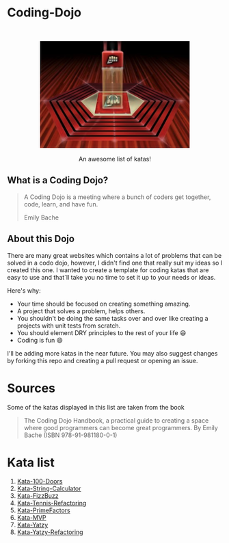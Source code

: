 # Coding-Dojo
<br />
<p align="center">
  <a href="https://github.com/eduardoperez-ng/Coding-Dojo">
    <img src="dojo.png" alt="dojo" width="350" height="250">
  </a>
  <p align="center">
    An awesome list of katas!
  </p>
</p>

## What is a Coding Dojo?

> A Coding Dojo is a meeting where a bunch of coders get together, code, learn, and have fun.
> 
> Emily Bache

## About this Dojo

There are many great websites which contains a lot of problems that can be solved in a codo dojo, however, I didn't find one that really suit my ideas so I created this one. 
I wanted to create a template for coding katas that are easy to use and that´ll take you no time to set it up to your needs or ideas. 

Here's why:
* Your time should be focused on creating something amazing. 
* A project that solves a problem, helps others.
* You shouldn't be doing the same tasks over and over like creating a projects with unit tests from scratch.
* You should element DRY principles to the rest of your life :smile:
* Coding is fun :smile:

I'll be adding more katas in the near future. You may also suggest changes by forking this repo and creating a pull request or opening an issue.

# Sources
Some of the katas displayed in this list are taken from the book

> The Coding Dojo Handbook,
> a practical guide to creating a space where good programmers can become great programmers. By 
> Emily Bache (ISBN 978-91-981180-0-1)

# Kata list

1. [Kata-100-Doors](https://github.com/eduardoperez-ng/Kata-100Doors)
2. [Kata-String-Calculator](https://github.com/eduardoperez-ng/Kata-String-Calculator)
3. [Kata-FizzBuzz](https://github.com/eduardoperez-ng/Kata-FizzBuzz)
4. [Kata-Tennis-Refactoring](https://github.com/eduardoperez-ng/Kata-Tennis-Refactoring)
5. [Kata-PrimeFactors](https://github.com/eduardoperez-ng/Kata-Prime-Factors)
6. [Kata-MVP](https://github.com/eduardoperez-ng/Kata-MVP)
7. [Kata-Yatzy](https://github.com/eduardoperez-ng/Kata-Yatzy)
8. [Kata-Yatzy-Refactoring](https://github.com/eduardoperez-ng/Kata-Yatzy-Refactoring)
